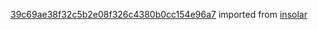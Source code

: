 [39c69ae38f32c5b2e08f326c4380b0cc154e96a7](https://github.com/insolar/insolar/commit/39c69ae38f32c5b2e08f326c4380b0cc154e96a7) imported from [insolar](https://github.com/insolar/insolar)
